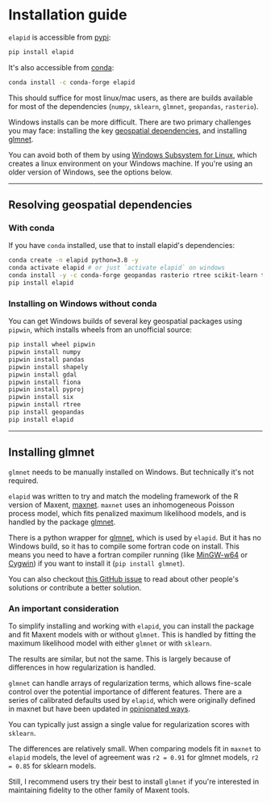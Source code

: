 # Installation guide

`elapid` is accessible from [pypi](https://pypi.org/project/elapid/):

```bash
pip install elapid
```

It's also accessible from [conda](https://anaconda.org/conda-forge/elapid):

```bash
conda install -c conda-forge elapid
```

This should suffice for most linux/mac users, as there are builds available for most of the dependencies (`numpy`, `sklearn`, `glmnet`, `geopandas`, `rasterio`).

Windows installs can be more difficult. There are two primary challenges you may face: installing the key [geospatial dependencies](#resolving-geospatial-dependencies), and installing [glmnet](#installing-glmnet).

You can avoid both of them by using [Windows Subsystem for Linux](https://docs.microsoft.com/en-us/windows/wsl/about), which creates a linux environment on your Windows machine. If you're using an older version of Windows, see the options below.

---

## Resolving geospatial dependencies

### With conda

If you have `conda` installed, use that to install elapid's dependencies:

```bash
conda create -n elapid python=3.8 -y
conda activate elapid # or just `activate elapid` on windows
conda install -y -c conda-forge geopandas rasterio rtree scikit-learn tqdm
pip install elapid
```

### Installing on Windows without conda

You can get Windows builds of several key geospatial packages using `pipwin`, which installs wheels from an unofficial source:

```bash
pip install wheel pipwin
pipwin install numpy
pipwin install pandas
pipwin install shapely
pipwin install gdal
pipwin install fiona
pipwin install pyproj
pipwin install six
pipwin install rtree
pip install geopandas
pip install elapid
```

---

## Installing glmnet

`glmnet` needs to be manually installed on Windows. But technically it's not required.

`elapid` was written to try and match the modeling framework of the R version of Maxent, [maxnet][r-maxnet]. `maxnet` uses an inhomogeneous Poisson process model, which fits penalized maximum likelihood models, and is handled by the package [glmnet][glmnet-fortran].

There is a python wrapper for [glmnet][glmnet-py], which is used by `elapid`. But it has no Windows build, so it has to compile some fortran code on install. This means you need to have a fortran compiler running (like [MinGW-w64][mingw] or [Cygwin](https://www.cygwin.com/)) if you want to install it (`pip install glmnet`).

You can also checkout [this GitHub issue][fortran-issue] to read about other people's solutions or contribute a better solution.

### An important consideration

To simplify installing and working with `elapid`, you can install the package and fit Maxent models with or without `glmnet`. This is handled by fitting the maximum likelihood model with either `glmnet` or with `sklearn`.

The results are similar, but not the same. This is largely because of differences in how regularization is handled.

`glmnet` can handle arrays of regularization terms, which allows fine-scale control over the potential importance of different features. There are a series of calibrated defaults used by `elapid`, which were originally defined in maxnet but have been updated in [opinionated ways](../sdm/maxent#differences-between-elapid-and-maxnet).

You can typically just assign a single value for regularization scores with `sklearn`.

The differences are relatively small. When comparing models fit in `maxnet` to `elapid` models, the level of agreement was `r2 = 0.91` for glmnet models, `r2 = 0.85` for sklearn models.

Still, I recommend users try their best to install `glmnet` if you're interested in maintaining fidelity to the other family of Maxent tools.


[glmnet-fortran]: https://glmnet.stanford.edu/articles/glmnet.html
[glmnet-py]: https://github.com/civisanalytics/python-glmnet/
[fortran-issue]: https://github.com/earth-chris/elapid/issues/9
[mingw]: https://www.mingw-w64.org/
[r-maxnet]: https://github.com/mrmaxent/maxnet

